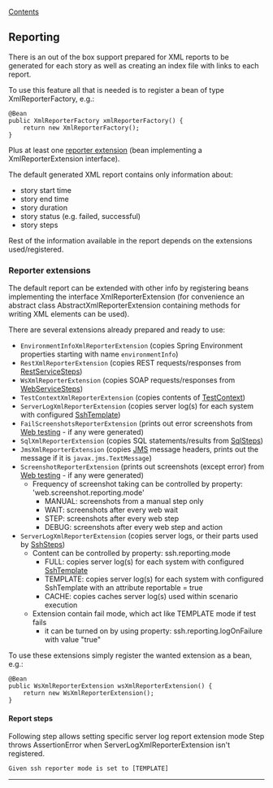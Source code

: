 [Contents](../README.md)

## Reporting
There is an out of the box support prepared for XML reports to be generated for each story as well as creating an index file with links to each report.

To use this feature all that is needed is to register a bean of type XmlReporterFactory, e.g.:
```
@Bean
public XmlReporterFactory xmlReporterFactory() {
    return new XmlReporterFactory();
}
```

Plus at least one [reporter extension](#reporter-extensions) (bean implementing a XmlReporterExtension interface).

The default generated XML report contains only information about:
 - story start time
 - story end time
 - story duration
 - story status (e.g. failed, successful)
 - story steps

Rest of the information available in the report depends on the extensions used/registered.

### Reporter extensions
The default report can be extended with other info by registering beans implementing the interface XmlReporterExtension 
(for convenience an abstract class AbstractXmlReporterExtension containing methods for writing XML elements can be used).

There are several extensions already prepared and ready to use:
 - `EnvironmentInfoXmlReporterExtension` (copies Spring Environment properties starting with name `environmentInfo`)
 - `RestXmlReporterExtension` (copies REST requests/responses from [RestServiceSteps](Rest-api.md))
 - `WsXmlReporterExtension` (copies SOAP requests/responses from [WebServiceSteps](Web-service.md))
 - `TestContextXmlReporterExtension` (copies contents of [TestContext](Test-context.md))
 - `ServerLogXmlReporterExtension` (copies server log(s) for each system with configured [SshTemplate](Ssh.md))
 - `FailScreenshotsReporterExtension` (prints out error screenshots from [Web testing](Web-testing.md) - if any were generated)
 - `SqlXmlReporterExtension` (copies SQL statements/results from [SqlSteps](Sql-steps.md))
 - `JmsXmlReporterExtension` (copies [JMS](Jms.md) message headers, prints out the message if it is `javax.jms.TextMessage`)
 - `ScreenshotReporterExtension` (prints out screenshots (except error) from [Web testing](Web-testing.md) - if any were generated)
   - Frequency of screenshot taking can be controlled by property: 'web.screenshot.reporting.mode'
     - MANUAL: screenshots from a manual step only
     - WAIT: screenshots after every web wait
     - STEP: screenshots after every web step
     - DEBUG: screenshots after every web step and action
  - `ServerLogXmlReporterExtension` (copies server logs, or their parts used by [SshSteps](Ssh.md))
    - Content can be controlled by property: ssh.reporting.mode 
      - FULL: copies server log(s) for each system with configured [SshTemplate](Ssh.md)
      - TEMPLATE: copies server log(s) for each system with configured SshTemplate with an attribute reportable = true
      - CACHE: copies caches server log(s) used within scenario execution
    - Extension contain fail mode, which act like TEMPLATE mode if test fails
      - it can be turned on by using property: ssh.reporting.logOnFailure with value "true"


To use these extensions simply register the wanted extension as a bean, e.g.:
```
@Bean
public WsXmlReporterExtension wsXmlReporterExtension() {
    return new WsXmlReporterExtension();
}
```

#### Report steps
Following step allows setting specific server log report extension mode
Step throws AssertionError when ServerLogXmlReporterExtension isn't registered.
```
Given ssh reporter mode is set to [TEMPLATE]
```

---
